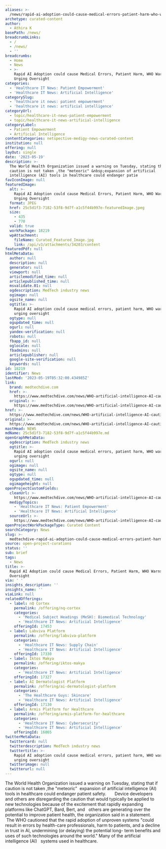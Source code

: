 ```yaml
---
aliases: >-
  /news/rapid-ai-adoption-could-cause-medical-errors-patient-harm-who-warns-urging-oversight
archetype: curated-content
author:
  - Athira K
basePath: /news/
breadcrumbLinks:
  - /
  - /news/
  - ''
breadcrumbs:
  - Home
  - News
  - >-
    Rapid AI Adoption could cause Medical Errors, Patient Harm, WHO Warns,
    Urging Oversight
categories:
  - 'Healthcare IT News: Patient Empowerment'
  - 'Healthcare IT News: Artificial Intelligence'
categorySlug:
  - 'healthcare it news: patient empowerment'
  - 'healthcare it news: artificial intelligence'
categoryUrl:
  - topic/healthcare-it-news-patient-empowerment
  - topic/healthcare-it-news-artificial-intelligence
categoryLabel:
  - Patient Empowerment
  - Artificial Intelligence
contentCategories: netspective-medigy-news-curated-content
institution: null
offering: null
layOut: single
date: '2023-05-19'
description: >-
  The World Health Organization issued a warning on Tuesday, stating that if
  caution is not taken ,the "meteoric" &nbsp;expansion of artificial
  intelligence (AI) tools in healthcare could endanger patie
favIconImage: null
featuredImage:
  alt: >-
    Rapid AI Adoption could cause Medical Errors, Patient Harm, WHO Warns,
    Urging Oversight
  format: JPEG
  href: 25c5d1f3-7182-53f8-9d7f-a1c5f44b997e-featuredImage.jpeg
  size:
    - 435
    - 770
  valid: true
  workPackage: 18219
  wpAttachment:
    fileName: Curated_Featured_Image.jpg
    link: /api/v3/attachments/34203/content
featuredPdf: null
htmlMetaData:
  author: null
  description: null
  generator: null
  viewport: null
  articlemodified_time: null
  articlepublished_time: null
  msvalidate.01: null
  ogdescription: MedTech industry news
  ogimage: null
  ogsite_name: null
  ogtitle: >-
    Rapid AI adoption could cause medical errors, patient harm, WHO warns,
    urging oversight
  ogtype: null
  ogupdated_time: null
  ogurl: null
  yandex-verification: null
  robots: null
  fbapp_id: null
  oglocale: null
  fbadmins: null
  articlepublisher: null
  google-site-verification: null
  keywords: null
id: 18219
identifier: News
lastMod: '2023-05-19T05:32:00.434985Z'
link:
  brand: medtechdive.com
  href: >-
    https://www.medtechdive.com/news/WHO-artificial-intelligence-AI-caution/650527/
  original: >-
    https://www.medtechdive.com/news/WHO-artificial-intelligence-AI-caution/650527/
href: >-
  https://www.medtechdive.com/news/WHO-artificial-intelligence-AI-caution/650527/
original: >-
  https://www.medtechdive.com/news/WHO-artificial-intelligence-AI-caution/650527/
mastHead: NEWS
mdName: 25c5d1f3-7182-53f8-9d7f-a1c5f44b997e.md
openGraphMetaData:
  ogdescription: MedTech industry news
  ogtitle: >-
    Rapid AI adoption could cause medical errors, patient harm, WHO warns,
    urging oversight
  ogurl: null
  ogimage: null
  ogsite_name: null
  ogtype: null
  ogupdated_time: null
  ogimageheight: null
openProjectCustomFields:
  cleanUrl: >-
    https://www.medtechdive.com/news/WHO-artificial-intelligence-AI-caution/650527/
  medigyTopics:
    - 'Healthcare IT News: Patient Empowerment'
    - 'Healthcare IT News: Artificial Intelligence'
  sourceUrl: >-
    https://www.medtechdive.com/news/WHO-artificial-intelligence-AI-caution/650527/
openProjectWorkPackageType: Curated Content
searchCategory: News
slug: >-
  medtechdive-rapid-ai-adoption-could-cause-medical-errors-patient-harm-who-warns-urging-oversight
source: open-project-curations
status: ''
sub: brief
tags:
  - News
title: >-
  Rapid AI Adoption could cause Medical Errors, Patient Harm, WHO Warns, Urging
  Oversight
via: ' '
insights_description: ''
insights_name: ''
viaLink: null
relatedOfferings:
  - label: nQ Cortex
    permalink: /offering/nq-cortex
    categories:
      - 'Medical Subject Headings (MeSH): Biomedical Technology'
      - 'Healthcare IT News: Artificial Intelligence'
    offeringId: 17453
  - label: Labviva Platform
    permalink: /offering/labviva-platform
    categories:
      - 'Healthcare IT News: Supply Chain'
      - 'Healthcare IT News: Artificial Intelligence'
    offeringId: 17330
  - label: Iktos Makya
    permalink: /offering/iktos-makya
    categories:
      - 'Healthcare IT News: Artificial Intelligence'
    offeringId: 17327
  - label: AI Dermatologist Platform
    permalink: /offering/ai-dermatologist-platform
    categories:
      - 'The Healthcare Guys: Skincare'
      - 'Healthcare IT News: Artificial Intelligence'
    offeringId: 17130
  - label: Armis Platform for Healthcare
    permalink: /offering/armis-platform-for-healthcare
    categories:
      - 'Healthcare IT News: Cybersecurity'
      - 'Healthcare IT News: Artificial Intelligence'
    offeringId: 16865
twitterMetaData:
  twittercard: null
  twitterdescription: MedTech industry news
  twittertitle: >-
    Rapid AI adoption could cause medical errors, patient harm, WHO warns,
    urging oversight
  twitterimage: null
  twitterurl: null
---
```

<p>The World Health Organization issued a warning on Tuesday, stating that if caution is not taken ,the "meteoric" &nbsp;expansion of artificial intelligence (AI) tools in healthcare could endanger patient safety. &nbsp; &nbsp; &nbsp; Device developers and others are disregarding the caution that would typically be applied to new technologies because of the excitement that rapidly expanding platforms like ChatGPT, Bard, Bert, and &nbsp; others are generating over the potential to improve patient health, the organization said in a statement. &nbsp; &nbsp;The WHO cautioned that the rapid adoption of unproven systems "could result in errors by health-care professionals, harm to patients, and a decline in trust in AI, undermining (or delaying) the potential long- term benefits and uses of such technologies around the world." Many of the artificial intelligence (AI) &nbsp; systems used in healthcare.</p>